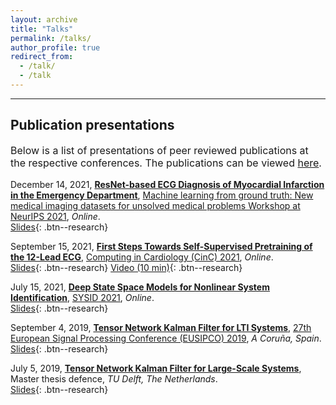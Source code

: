 ```yaml
---
layout: archive
title: "Talks"
permalink: /talks/
author_profile: true
redirect_from: 
  - /talk/
  - /talk
---
```

  
---
## Publication presentations

<p style="font-size:12pt">
    Below is a list of presentations of peer reviewed publications at the respective conferences. 
    The publications can be viewed <a href="/publications">here</a>.
</p>
  
December 14, 2021, **[ResNet-based ECG Diagnosis of Myocardial Infarction in the Emergency Department](/publications/2112_nstemiworkshop/)**, 
[Machine learning from ground truth: New medical imaging datasets for unsolved medical problems Workshop at NeurIPS 2021](https://www.nightingalescience.org/conferences-2021), 
*Online*.\
[Slides](/files/pdf/slides/211214_neurips_gedon_handout.pdf){: .btn--research}

September 15, 2021, **[First Steps Towards Self-Supervised Pretraining of the 12-Lead ECG](/publications/2109_ecgssl/)**,
[Computing in Cardiology (CinC) 2021](http://www.cinc2021.org/),
*Online*.\
[Slides](/files/pdf/slides/210915_ssl_ecg_handout.pdf){: .btn--research}
[Video (10 min)](https://www.dropbox.com/s/bvpi2h7qzkg5kod/21_cinc_ssl_ecg.mp4?dl=0){: .btn--research}

July 15, 2021, **[Deep State Space Models for Nonlinear System Identification](/publications/2107_deepssm/)**,
[SYSID 2021](https://www.sysid2021.org/),
*Online*.\
[Slides](/files/pdf/slides/210715_sysid_daniel_handout.pdf){: .btn--research}

September 4, 2019, **[Tensor Network Kalman Filter for LTI Systems](/publications/1909_tensornetworkkf/)**,
[27th European Signal Processing Conference (EUSIPCO) 2019](https://signalprocessingsociety.org/blog/eusipco-2019-2019-27th-european-signal-processing-conference),
*A Coruña, Spain*.\
[Slides](/files/pdf/slides/190904_EUSIPCO_DanielGedon_handout.pdf){: .btn--research}

July 5, 2019, [**Tensor Network Kalman Filter for Large-Scale Systems**](/publications/1907_masterthesis/), 
Master thesis defence, 
*TU Delft, The Netherlands*.\
[Slides](/files/pdf/slides/190705_MasterThesis_DanielGedon_handout){: .btn--research}